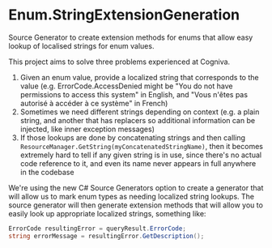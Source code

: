
# Enum.StringExtensionGeneration
Source Generator to create extension methods for enums that allow easy lookup of localised strings for enum values.

This project aims to solve three problems experienced at Cogniva.

1. Given an enum value, provide a localized string that corresponds to the value (e.g. ErrorCode.AccessDenied might be "You do not have permissions to access this system" in English, and "Vous n'êtes pas autorisé à accéder à ce système" in French)
2. Sometimes we need different strings depending on context (e.g. a plain string, and another that has replacers so additional information can be injected, like inner exception messages)
3. If those lookups are done by concatenating strings and then calling `ResourceManager.GetString(myConcatenatedStringName)`, then it becomes extremely hard to tell if any given string is in use, since there's no actual code reference to it, and even its name never appears in full anywhere in the codebase

We're using the new C# Source Generators option to create a generator that will allow us to mark enum types as needing localized string lookups. The source generator will then generate extension methods that will allow you to easily look up appropriate localized strings, something like:

```csharp
ErrorCode resultingError = queryResult.ErrorCode;
string errorMessage = resultingError.GetDescription();
```

